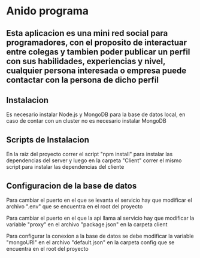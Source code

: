 
# Anido programa

## Esta aplicacion es una mini red social para programadores, con el proposito de interactuar entre colegas y tambien poder publicar un perfil con sus habilidades, experiencias y nivel, cualquier persona interesada o empresa puede contactar con la persona de dicho perfil


## Instalacion

Es necesario instalar Node.js y MongoDB para la base de datos local, en caso de contar con un cluster no es necesario instalar MongoDB
    

## Scripts de Instalacion
En la raiz del proyecto correr el script "npm install" para instalar las dependencias del server y luego en la carpeta "Client" correr el mismo script para instalar las dependencias del cliente

## Configuracion de la base de datos

Para cambiar el puerto en el que se levanta el servicio hay que modificar el archivo ".env" que se encuentra en el root del proyecto


Para cambiar el puerto en el que la api llama al servicio hay que modificar la variable "proxy" en el archivo "package.json" en la carpeta client 

Para configurar la conexion a la base de datos se debe modificar la variable "mongoURI" en el archivo
 "default.json" en la carpeta config que se encuentra en el root del proyecto